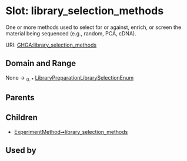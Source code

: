 
# Slot: library_selection_methods


One or more methods used to select for or against, enrich, or screen the material being sequenced (e.g., random, PCA, cDNA).

URI: [GHGA:library_selection_methods](https://w3id.org/GHGA/library_selection_methods)


## Domain and Range

None &#8594;  <sub>0..\*</sub> [LibraryPreparationLibrarySelectionEnum](LibraryPreparationLibrarySelectionEnum.md)

## Parents


## Children

 *  [ExperimentMethod➞library_selection_methods](ExperimentMethod_library_selection_methods.md)

## Used by

